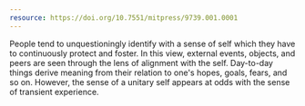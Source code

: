 ```yaml
---
resource: https://doi.org/10.7551/mitpress/9739.001.0001
---
```


People tend to unquestioningly identify with a sense of self which they have to continuously protect and foster. In this view, external events, objects, and peers are seen through the lens of alignment with the self. Day-to-day things derive meaning from their relation to one's hopes, goals, fears, and so on. However, the sense of a unitary self appears at odds with the sense of transient experience.